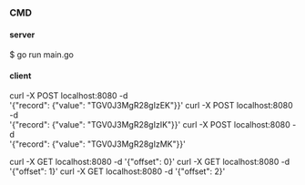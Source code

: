 


### CMD
#### server
$ go run main.go

#### client
curl -X POST localhost:8080 -d \
  '{"record": {"value": "TGV0J3MgR28gIzEK"}}'
curl -X POST localhost:8080 -d \
  '{"record": {"value": "TGV0J3MgR28gIzIK"}}'
curl -X POST localhost:8080 -d \
  '{"record": {"value": "TGV0J3MgR28gIzMK"}}'


curl -X GET localhost:8080 -d '{"offset": 0}'
curl -X GET localhost:8080 -d '{"offset": 1}'
curl -X GET localhost:8080 -d '{"offset": 2}'